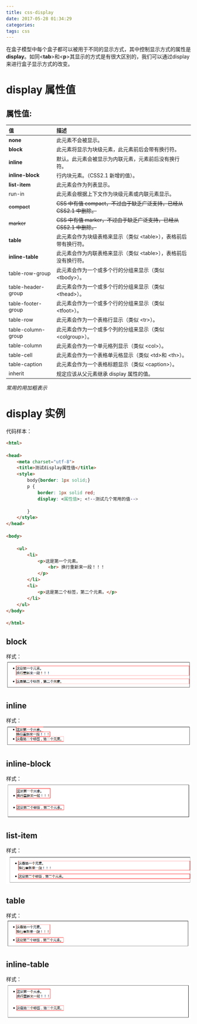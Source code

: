 ```yaml
---
title: css-display
date: 2017-05-28 01:34:29
categories: 
tags: css 
---
```


在盒子模型中每个盒子都可以被用于不同的显示方式，其中控制显示方式的属性是**display**。如同<**tab**>和<**p**>其显示的方式是有很大区别的，我们可以通过display来进行盒子显示方式的改变。
<!--more-->

# display 属性值

属性值:
----
|值  | 描述|
|:-----|:-------|
|**none**  | 此元素不会被显示。|
|**block**  | 此元素将显示为块级元素，此元素前后会带有换行符。|
|**inline**  | 默认。此元素会被显示为内联元素，元素前后没有换行符。|
|**inline-block**  | 行内块元素。（CSS2.1 新增的值）。|
|**list-item**  | 此元素会作为列表显示。|
|run-in  | 此元素会根据上下文作为块级元素或内联元素显示。|
|~~compact~~  | ~~CSS 中有值 compact，不过由于缺乏广泛支持，已经从 CSS2.1 中删除。~~|
|~~marker~~  | ~~CSS 中有值 marker，不过由于缺乏广泛支持，已经从 CSS2.1 中删除。~~|
|**table**  | 此元素会作为块级表格来显示（类似 &lt;table>），表格前后带有换行符。|
|**inline-table**  | 此元素会作为内联表格来显示（类似 &lt;table>），表格前后没有换行符。|
|table-row-group  | 此元素会作为一个或多个行的分组来显示（类似 &lt;tbody>）。|
|table-header-group  | 此元素会作为一个或多个行的分组来显示（类似 &lt;thead>）。|
|table-footer-group  | 此元素会作为一个或多个行的分组来显示（类似 &lt;tfoot>）。|
|table-row  | 此元素会作为一个表格行显示（类似 &lt;tr>）。|
|table-column-group  | 此元素会作为一个或多个列的分组来显示（类似 &lt;colgroup>）。|
|table-column  | 此元素会作为一个单元格列显示（类似 &lt;col>）。|
|table-cell  | 此元素会作为一个表格单元格显示（类似 &lt;td>和 &lt;th>）。|
|table-caption  | 此元素会作为一个表格标题显示（类似 &lt;caption>）。|
|inherit  | 规定应该从父元素继承 display 属性的值。|

*常用的用加粗表示*

# display 实例
代码样本：
```html
<html>

<head>
    <meta charset="utf-8">
    <title>测试display属性值</title>
    <style>
		body{border: 1px solid;}
        p {
            border: 1px solid red;
            display: <属性值>; <!--测试几个常用的值-->
            
        }
    </style>
</head>

<body>

    <ul>
        <li>
            <p>这是第一个元素。
                <br> 换行重新来一段！！！
            </p>
        </li>
        <li>
            <p>这是第二个标签，第二个元素。</p>
        </li>
    </ul>
</body>

</html>
```
## block

样式：
![](css-display/2017-05-29-18-07-13.png)

## inline

样式：
![](css-display/2017-05-29-18-07-32.png)

## inline-block

样式：
![](css-display/2017-05-29-18-07-57.png)

## list-item

样式：
![](css-display/2017-05-29-18-08-13.png)

## table

样式：
![](css-display/2017-05-29-18-08-36.png)

## inline-table

样式：
![](css-display/2017-05-29-18-06-48.png)
